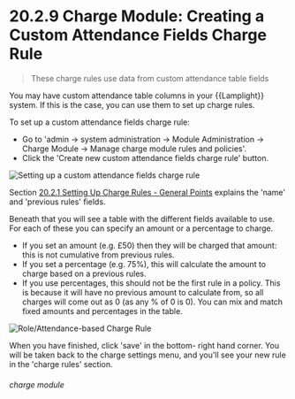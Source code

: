 # 20.2.9 Charge Module: Creating a Custom Attendance Fields Charge Rule

> These charge rules use data from custom attendance table fields



You may have custom attendance table columns in your {{Lamplight}} system. If this is the case, you can use them to set up charge rules.

To set up a custom attendance fields charge rule:

- Go to 'admin -> system administration -> Module Administration -> Charge Module -> Manage charge module rules and policies'. 
- Click the 'Create new custom attendance fields charge rule' button. 

![Setting up a custom attendance fields charge rule](20.2.9a.png)

Section [20.2.1  Setting Up Charge Rules - General Points](/help/index/p/20.2.1) explains the 'name' and 'previous rules' fields.

Beneath that you will see a table with the different fields available to use. For each of these you can specify an amount or a percentage to charge. 
   - If you set an amount (e.g. £50) then they will be charged that amount: this is not cumulative from previous rules. 
   - If you set a percentage (e.g. 75%), this will calculate the amount to charge based on a previous rules. 
   - If you use percentages, this should not be the first rule in a policy. This is because it will have no previous amount to calculate from, so all charges will come out as 0 (as any % of 0 is 0).
You can mix and match fixed amounts and percentages in the table. 

![Role/Attendance-based Charge Rule](20.2.9b.png)

When you have finished, click 'save' in the bottom- right hand corner. You will be taken back to the charge settings menu, and you'll see your new rule in the 'charge rules' section. 


###### charge module
